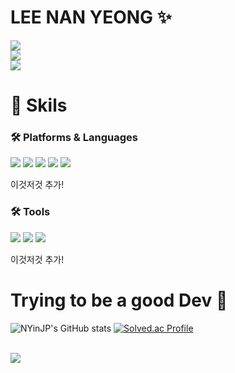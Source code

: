 <!--
**NYinJP/NYinJP** is a ✨ _special_ ✨ repository because its `README.md` (this file) appears on your GitHub profile.

Here are some ideas to get you started:

- 🔭 I’m currently working on ...
- 🌱 I’m currently learning ...
- 👯 I’m looking to collaborate on ...
- 🤔 I’m looking for help with ...
- 💬 Ask me about ...
- 📫 How to reach me: ...
- 😄 Pronouns: ...
- ⚡ Fun fact: ...
-->

<div align="left"> 
<!--
![header](https://capsule-render.vercel.app/api?type=cylinder&color=ffe4e1&height=150&section=header&text=NYinJP's&nbsp;Github!&fontColor=091238&fontSize=70&animation=fadeIn&fontAlignY=55&desc=%20&descAlignY=62&descAlign=62)
-->
 
# LEE NAN YEONG ✨
<a href="https://sksdud14.tistory.com/" target="_blank"><img src="https://img.shields.io/badge/Blog-FF5722?style=for-the-badge&logo=Blogger&logoColor=white"></a><br/>
<a href="https://sksdud14.tistory.com/" target="_blank"><img src="https://img.shields.io/badge/About me-00A98F?style=for-the-badge&logo=About.me&logoColor=white"></a><br/>
<a href="https://sksdud14.tistory.com/" target="_blank"><img src="https://img.shields.io/badge/Portfolio-D77310?style=for-the-badge&logo=About.me&logoColor=white"></a><br/>

 
# 💪 Skils
### 🛠️ Platforms & Languages 
<img src="https://img.shields.io/badge/Java-007396?style=for-the-badge&logo&logo=Java&logoColor=white"></a> <img src="https://img.shields.io/badge/Spring-6DB33F?style=for-the-badge&logo=Spring&logoColor=white"></a> <img src="https://img.shields.io/badge/Spring Boot-6DB33F?style=for-the-badge&logo=Spring Boot&logoColor=white"></a> <img src="https://img.shields.io/badge/Spring Security-6DB33F?style=for-the-badge&logo=Spring Security&logoColor=white"></a> <img src="https://img.shields.io/badge/AWS-232F3E?style=for-the-badge&logo=Amazon AWS&logoColor=white"></a>

이것저것 추가!
### 🛠️ Tools  
<img src="https://img.shields.io/badge/Notion-000000?style=for-the-badge&logo=Notion&logoColor=white"></a> <img src="https://img.shields.io/badge/GitHub-181717?style=for-the-badge&logo=GitHub&logoColor=white"></a> <img src="https://img.shields.io/badge/IntelliJ-000000?style=for-the-badge&logo=IntelliJ IDEA&logoColor=white"></a>

이것저것 추가!



# Trying to be a good Dev 🌱
![NYinJP's GitHub stats](https://github-readme-stats.vercel.app/api?username=NYinJP&show_icons=true&theme=radical)
[![Solved.ac Profile](http://mazassumnida.wtf/api/v2/generate_badge?boj=hinagogo)](https://solved.ac/hinagogo/)
<br/><br/>




<img src="https://github-readme-stats.vercel.app/api/top-langs/?username=NYinJP&layout=compact"><br><br>
 </div>

